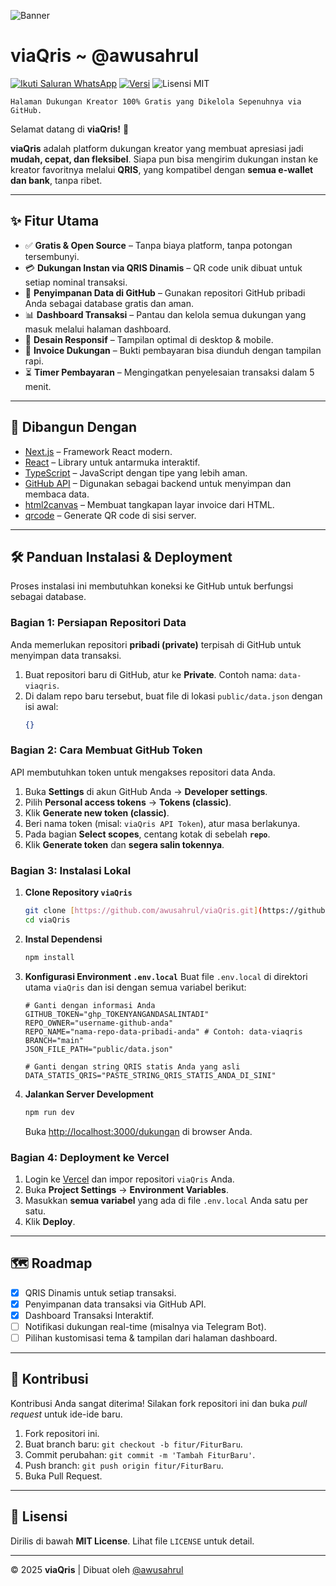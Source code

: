 
![Banner](https://darikami.vercel.app/dariKami_thumbnail.svg)

# viaQris ~ @awusahrul

[![Ikuti Saluran WhatsApp](https://img.shields.io/badge/Ikuti%20di-WhatsApp-green?logo=whatsapp)](https://whatsapp.com/channel/0029Vb6WmoKGpLHOdbB4NS3I)
[![Versi](https://img.shields.io/badge/Versi-2.0-blueviolet)](https://github.com/awusahrul/viaQris)
![Lisensi MIT](https://img.shields.io/badge/Lisensi-MIT-blue.svg)

```💬 "Memberi dukungan kini semudah scan QR."
Halaman Dukungan Kreator 100% Gratis yang Dikelola Sepenuhnya via GitHub.
````

Selamat datang di **viaQris\!** 🎉

**viaQris** adalah platform dukungan kreator yang membuat apresiasi jadi **mudah, cepat, dan fleksibel**. Siapa pun bisa mengirim dukungan instan ke kreator favoritnya melalui **QRIS**, yang kompatibel dengan **semua e-wallet dan bank**, tanpa ribet.

-----

## ✨ Fitur Utama

  * ✅ **Gratis & Open Source** – Tanpa biaya platform, tanpa potongan tersembunyi.
  * 💳 **Dukungan Instan via QRIS Dinamis** – QR code unik dibuat untuk setiap nominal transaksi.
  * 📂 **Penyimpanan Data di GitHub** – Gunakan repositori GitHub pribadi Anda sebagai database gratis dan aman.
  * 📊 **Dashboard Transaksi** – Pantau dan kelola semua dukungan yang masuk melalui halaman dashboard.
  * 📱 **Desain Responsif** – Tampilan optimal di desktop & mobile.
  * 📄 **Invoice Dukungan** – Bukti pembayaran bisa diunduh dengan tampilan rapi.
  * ⏳ **Timer Pembayaran** – Mengingatkan penyelesaian transaksi dalam 5 menit.

-----

## 🚀 Dibangun Dengan

  * [Next.js](https://nextjs.org/) – Framework React modern.
  * [React](https://reactjs.org/) – Library untuk antarmuka interaktif.
  * [TypeScript](https://www.typescriptlang.org/) – JavaScript dengan tipe yang lebih aman.
  * [GitHub API](https://docs.github.com/en/rest) – Digunakan sebagai backend untuk menyimpan dan membaca data.
  * [html2canvas](https://html2canvas.hertzen.com/) – Membuat tangkapan layar invoice dari HTML.
  * [qrcode](https://github.com/soldair/node-qrcode) – Generate QR code di sisi server.

-----

## 🛠️ Panduan Instalasi & Deployment

Proses instalasi ini membutuhkan koneksi ke GitHub untuk berfungsi sebagai database.

### Bagian 1: Persiapan Repositori Data

Anda memerlukan repositori **pribadi (private)** terpisah di GitHub untuk menyimpan data transaksi.

1.  Buat repositori baru di GitHub, atur ke **Private**. Contoh nama: `data-viaqris`.
2.  Di dalam repo baru tersebut, buat file di lokasi `public/data.json` dengan isi awal:
    ```json
    {}
    ```

### Bagian 2: Cara Membuat GitHub Token

API membutuhkan token untuk mengakses repositori data Anda.

1.  Buka **Settings** di akun GitHub Anda → **Developer settings**.
2.  Pilih **Personal access tokens** → **Tokens (classic)**.
3.  Klik **Generate new token (classic)**.
4.  Beri nama token (misal: `viaQris API Token`), atur masa berlakunya.
5.  Pada bagian **Select scopes**, centang kotak di sebelah **`repo`**.
6.  Klik **Generate token** dan **segera salin tokennya**.

### Bagian 3: Instalasi Lokal

1.  **Clone Repository `viaQris`**

    ```sh
    git clone [https://github.com/awusahrul/viaQris.git](https://github.com/awusahrul/viaQris.git)
    cd viaQris
    ```

2.  **Instal Dependensi**

    ```sh
    npm install
    ```

3.  **Konfigurasi Environment `.env.local`**
    Buat file `.env.local` di direktori utama `viaQris` dan isi dengan semua variabel berikut:

    ```env
    # Ganti dengan informasi Anda
    GITHUB_TOKEN="ghp_TOKENYANGANDASALINTADI"
    REPO_OWNER="username-github-anda"
    REPO_NAME="nama-repo-data-pribadi-anda" # Contoh: data-viaqris
    BRANCH="main"
    JSON_FILE_PATH="public/data.json"

    # Ganti dengan string QRIS statis Anda yang asli
    DATA_STATIS_QRIS="PASTE_STRING_QRIS_STATIS_ANDA_DI_SINI"
    ```

4.  **Jalankan Server Development**

    ```sh
    npm run dev
    ```

    Buka [http://localhost:3000/dukungan](https://www.google.com/search?q=http://localhost:3000/dukungan) di browser Anda.

### Bagian 4: Deployment ke Vercel

1.  Login ke [Vercel](https://vercel.com) dan impor repositori `viaQris` Anda.
2.  Buka **Project Settings** → **Environment Variables**.
3.  Masukkan **semua variabel** yang ada di file `.env.local` Anda satu per satu.
4.  Klik **Deploy**.

-----

## 🗺️ Roadmap

  - [x] QRIS Dinamis untuk setiap transaksi.
  - [x] Penyimpanan data transaksi via GitHub API.
  - [x] Dashboard Transaksi Interaktif.
  - [ ] Notifikasi dukungan real-time (misalnya via Telegram Bot).
  - [ ] Pilihan kustomisasi tema & tampilan dari halaman dashboard.

-----

## 🤝 Kontribusi

Kontribusi Anda sangat diterima\! Silakan fork repositori ini dan buka *pull request* untuk ide-ide baru.

1.  Fork repositori ini.
2.  Buat branch baru: `git checkout -b fitur/FiturBaru`.
3.  Commit perubahan: `git commit -m 'Tambah FiturBaru'`.
4.  Push branch: `git push origin fitur/FiturBaru`.
5.  Buka Pull Request.

-----

## 📄 Lisensi

Dirilis di bawah **MIT License**. Lihat file `LICENSE` untuk detail.

-----

© 2025 **viaQris** | Dibuat oleh [@awusahrul](https://github.com/awusahrul)

```
```
